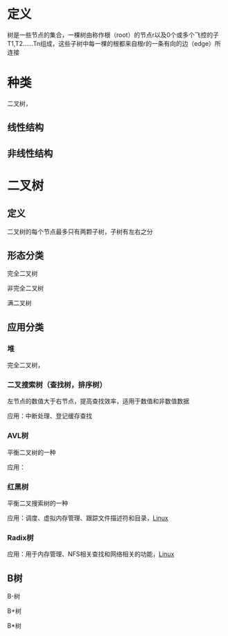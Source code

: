# 定义

树是一些节点的集合，一棵树由称作根（root）的节点r以及0个或多个飞控的子T1,T2......Tn组成，这些子树中每一棵的根都来自根r的一条有向的边（edge）所连接

# 种类

二叉树，

## 线性结构

## 非线性结构

# 二叉树

## 定义

二叉树的每个节点最多只有两颗子树，子树有左右之分

## 形态分类

完全二叉树

非完全二叉树

满二叉树

## 应用分类

### 堆

完全二叉树，

### 二叉搜索树（查找树，排序树）

左节点的数值大于右节点，提高查找效率，适用于数值和非数值数据

应用：中断处理、登记缓存查找

### AVL树

平衡二叉树的一种

应用：

### 红黑树

平衡二叉搜索树的一种

应用：调度、虚拟内存管理、跟踪文件描述符和目录，[Linux](https://github.com/torvalds/linux/blob/master/include/linux/rbtree.h)

### Radix树

应用：用于内存管理、NFS相关查找和网络相关的功能，[Linux](https://github.com/torvalds/linux/blob/master/include/linux/radix-tree.h)

## B树

B-树

B+树

B*树